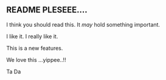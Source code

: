 ## README PLESEEE.... ##
I think you should read this.
It *may* hold something important.

I like it.
I really like it.

This is a new features.

We love this ...yippee..!!

Ta Da